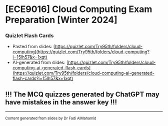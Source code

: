 # [ECE9016] Cloud Computing Exam Preparation [Winter 2024]

### Quizlet Flash Cards
- Pasted from slides: [https://quizlet.com/Try95th/folders/cloud-computing](https://quizlet.com/Try95th/folders/cloud-computing?i=15lh57&x=1xqt)
- AI-generated from slides: [https://quizlet.com/Try95th/folders/cloud-computing-ai-generated-flash-cards](https://quizlet.com/Try95th/folders/cloud-computing-ai-generated-flash-cards?i=15lh57&x=1xqt)

## !!! The MCQ quizzes generated by ChatGPT may have mistakes in the answer key !!!

---

<sub>Content generated from slides by Dr Fadi AlMahamid</sub>
